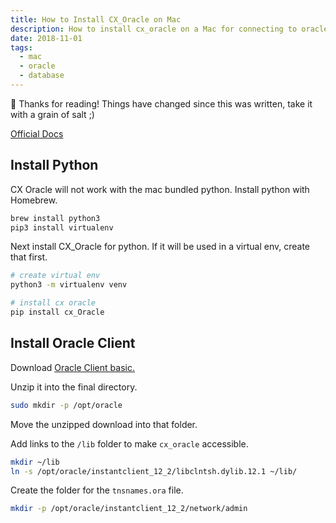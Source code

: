 ```yaml
---
title: How to Install CX_Oracle on Mac
description: How to install cx_oracle on a Mac for connecting to oracle databases.
date: 2018-11-01
tags:
  - mac
  - oracle
  - database
---
```


<div class="notification">
 👋 Thanks for reading! Things have changed since this was written, take it with a grain of salt ;)
</div>

[Official Docs](https://cx-oracle.readthedocs.io/en/latest/installation.html#install-using-github)

## Install Python

CX Oracle will not work with the mac bundled python. Install python with Homebrew.

```bash
brew install python3
pip3 install virtualenv
```

Next install CX_Oracle for python. If it will be used in a virtual env, create that first.

```bash
# create virtual env
python3 -m virtualenv venv

# install cx oracle
pip install cx_Oracle
```

## Install Oracle Client

Download [Oracle Client basic.](http://www.oracle.com/technetwork/topics/intel-macsoft-096467.html)

Unzip it into the final directory.

```bash
sudo mkdir -p /opt/oracle
```

Move the unzipped download into that folder.

Add links to the `/lib` folder to make `cx_oracle` accessible.

```bash
mkdir ~/lib
ln -s /opt/oracle/instantclient_12_2/libclntsh.dylib.12.1 ~/lib/
```

Create the folder for the `tnsnames.ora` file.

```bash
mkdir -p /opt/oracle/instantclient_12_2/network/admin
```

